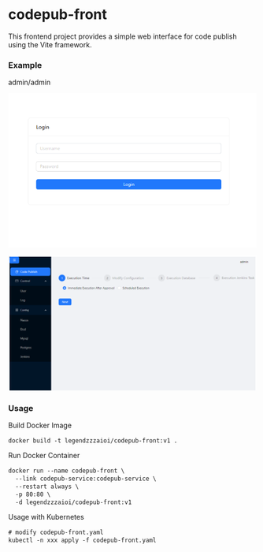 # codepub-front

This frontend project provides a simple web interface for code publish using the Vite framework.

### Example

admin/admin

![login](./images/login.png)

![pub](./images/pub.png)

### Usage

Build Docker Image

```
docker build -t legendzzzaioi/codepub-front:v1 .
```

Run Docker Container

```
docker run --name codepub-front \
  --link codepub-service:codepub-service \
  --restart always \
  -p 80:80 \
  -d legendzzzaioi/codepub-front:v1
```

Usage with Kubernetes

```
# modify codepub-front.yaml
kubectl -n xxx apply -f codepub-front.yaml
```